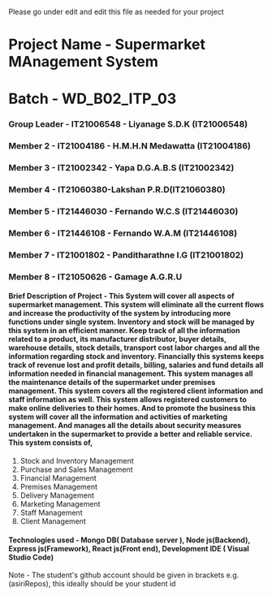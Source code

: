 Please go under edit and edit this file as needed for your project

# Project Name - Supermarket MAnagement System
# Batch - WD_B02_ITP_03
### Group Leader - IT21006548 - Liyanage S.D.K (IT21006548)
### Member 2 - IT21004186 - H.M.H.N Medawatta (IT21004186)
### Member 3 - IT21002342 - Yapa D.G.A.B.S (IT21002342)
### Member 4 - IT21060380-Lakshan P.R.D(IT21060380)
### Member 5 - IT21446030 - Fernando W.C.S (IT21446030)
### Member 6 - IT21446108 - Fernando W.A.M (IT21446108)
### Member 7 - IT21001802 - Panditharathne I.G (IT21001802)
### Member 8 - IT21050626 - Gamage A.G.R.U

#### Brief Description of Project -   This System will cover all aspects of supermarket management. This system will eliminate all the current flows and increase the  productivity of the system by introducing more functions under single system. Inventory and stock will be managed by this system in an efficient manner. Keep track of all the information related to a product, its manufacturer distributor, buyer details, warehouse details, stock details, transport cost labor charges and all the information regarding stock and inventory. Financially this systems keeps track of revenue lost and profit details, billing, salaries and fund details all information needed in financial management. This system manages all the maintenance details of the supermarket under premises management. This system covers all the registered client information and staff information as well. This system allows registered customers to make online deliveries to their homes. And to promote the business this system will cover all the information and activities of marketing management.  And manages all the details about security measures undertaken in the supermarket to provide a better and reliable service. This system consists of,
1.	Stock and Inventory Management
2.	Purchase and Sales Management
3.	Financial Management
4.	Premises Management
5.	Delivery Management
6.	Marketing Management
7.	Staff Management
8.	Client Management


#### Technologies used - Mongo DB( Database server ), Node js(Backend), Express js(Framework), React js(Front end), Development IDE ( Visual Studio Code)

Note - The student's github account should be given in brackets e.g. (asiriRepos), this ideally should be your student id 

